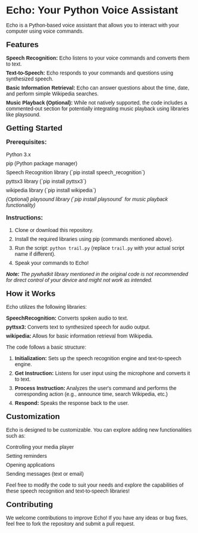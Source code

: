 <!DOCTYPE html>
<html lang="en">
<head>
  <meta charset="UTF-8">
  <meta name="viewport" content="width=device-width, initial-scale=1.0">
  <title>Echo: Your Python Voice Assistant</title>
  <style>
    body {
      font-family: sans-serif;
      margin: 2rem;
    }
    h1, h2, h3 {
      margin: 1rem 0;
    }
    ul {
      list-style: none;
      padding: 0;
    }
    li {
      margin-bottom: 0.5rem;
    }
    .optional {
      font-style: italic;
    }
  </style>
</head>
<body>
  <h1>Echo: Your Python Voice Assistant</h1>
  <p>Echo is a Python-based voice assistant that allows you to interact with your computer using voice commands.</p>

  <h2>Features</h2>
  <ul>
    <li><strong>Speech Recognition:</strong> Echo listens to your voice commands and converts them to text.</li>
    <li><strong>Text-to-Speech:</strong> Echo responds to your commands and questions using synthesized speech.</li>
    <li><strong>Basic Information Retrieval:</strong> Echo can answer questions about the time, date, and perform simple Wikipedia searches.</li>
    <li><strong>Music Playback (Optional):</strong> While not natively supported, the code includes a commented-out section for potentially integrating music playback using libraries like playsound.</li>
  </ul>

  <h2>Getting Started</h2>

  <h3>Prerequisites:</h3>
  <ul>
    <li>Python 3.x</li>
    <li>pip (Python package manager)</li>
    <li>Speech Recognition library (`pip install speech_recognition`)</li>
    <li>pyttsx3 library (`pip install pyttsx3`)</li>
    <li>wikipedia library (`pip install wikipedia`)</li>
    <li class="optional">(Optional) playsound library (`pip install playsound` for music playback functionality)</li>
  </ul>

  <h3>Instructions:</h3>
  <ol>
    <li>Clone or download this repository.</li>
    <li>Install the required libraries using pip (commands mentioned above).</li>
    <li>Run the script: <code>python trail.py</code> (replace <code>trail.py</code> with your actual script name if different).</li>
    <li>Speak your commands to Echo!</li>
  </ol>

  <p class="optional"><strong>Note:</strong> The pywhatkit library mentioned in the original code is not recommended for direct control of your device and might not work as intended.</p>

  <h2>How it Works</h2>

  <p>Echo utilizes the following libraries:</p>
  <ul>
    <li><strong>SpeechRecognition:</strong> Converts spoken audio to text.</li>
    <li><strong>pyttsx3:</strong> Converts text to synthesized speech for audio output.</li>
    <li><strong>wikipedia:</strong> Allows for basic information retrieval from Wikipedia.</li>
  </ul>

  <p>The code follows a basic structure:</p>
  <ol>
    <li><strong>Initialization:</strong> Sets up the speech recognition engine and text-to-speech engine.</li>
    <li><strong>Get Instruction:</strong> Listens for user input using the microphone and converts it to text.</li>
    <li><strong>Process Instruction:</strong> Analyzes the user's command and performs the corresponding action (e.g., announce time, search Wikipedia, etc.)</li>
    <li><strong>Respond:</strong> Speaks the response back to the user.</li>
  </ol>

  <h2>Customization</h2>

  <p>Echo is designed to be customizable. You can explore adding new functionalities such as:</p>
  <ul>
    <li>Controlling your media player</li>
    <li>Setting reminders</li>
    <li>Opening applications</li>
    <li>Sending messages (text or email)</li>
  </ul>

  <p>Feel free to modify the code to suit your needs and explore the capabilities of these speech recognition and text-to-speech libraries!</p>

  <h2>Contributing</h2>

  <p>We welcome contributions to improve Echo! If you have any ideas or bug fixes, feel free to fork the repository and submit a pull request.</p>
</body>
</html>
